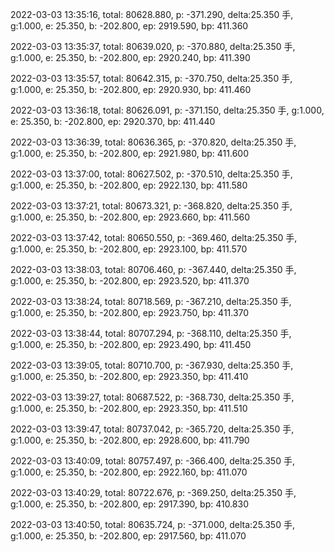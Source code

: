 2022-03-03 13:35:16, total: 80628.880, p: -371.290, delta:25.350 手, g:1.000, e: 25.350, b: -202.800, ep: 2919.590, bp: 411.360

2022-03-03 13:35:37, total: 80639.020, p: -370.880, delta:25.350 手, g:1.000, e: 25.350, b: -202.800, ep: 2920.240, bp: 411.390

2022-03-03 13:35:57, total: 80642.315, p: -370.750, delta:25.350 手, g:1.000, e: 25.350, b: -202.800, ep: 2920.930, bp: 411.460

2022-03-03 13:36:18, total: 80626.091, p: -371.150, delta:25.350 手, g:1.000, e: 25.350, b: -202.800, ep: 2920.370, bp: 411.440

2022-03-03 13:36:39, total: 80636.365, p: -370.820, delta:25.350 手, g:1.000, e: 25.350, b: -202.800, ep: 2921.980, bp: 411.600

2022-03-03 13:37:00, total: 80627.502, p: -370.510, delta:25.350 手, g:1.000, e: 25.350, b: -202.800, ep: 2922.130, bp: 411.580

2022-03-03 13:37:21, total: 80673.321, p: -368.820, delta:25.350 手, g:1.000, e: 25.350, b: -202.800, ep: 2923.660, bp: 411.560

2022-03-03 13:37:42, total: 80650.550, p: -369.460, delta:25.350 手, g:1.000, e: 25.350, b: -202.800, ep: 2923.100, bp: 411.570

2022-03-03 13:38:03, total: 80706.460, p: -367.440, delta:25.350 手, g:1.000, e: 25.350, b: -202.800, ep: 2923.520, bp: 411.370

2022-03-03 13:38:24, total: 80718.569, p: -367.210, delta:25.350 手, g:1.000, e: 25.350, b: -202.800, ep: 2923.750, bp: 411.370

2022-03-03 13:38:44, total: 80707.294, p: -368.110, delta:25.350 手, g:1.000, e: 25.350, b: -202.800, ep: 2923.490, bp: 411.450

2022-03-03 13:39:05, total: 80710.700, p: -367.930, delta:25.350 手, g:1.000, e: 25.350, b: -202.800, ep: 2923.350, bp: 411.410

2022-03-03 13:39:27, total: 80687.522, p: -368.730, delta:25.350 手, g:1.000, e: 25.350, b: -202.800, ep: 2923.350, bp: 411.510

2022-03-03 13:39:47, total: 80737.042, p: -365.720, delta:25.350 手, g:1.000, e: 25.350, b: -202.800, ep: 2928.600, bp: 411.790

2022-03-03 13:40:09, total: 80757.497, p: -366.400, delta:25.350 手, g:1.000, e: 25.350, b: -202.800, ep: 2922.160, bp: 411.070

2022-03-03 13:40:29, total: 80722.676, p: -369.250, delta:25.350 手, g:1.000, e: 25.350, b: -202.800, ep: 2917.390, bp: 410.830

2022-03-03 13:40:50, total: 80635.724, p: -371.000, delta:25.350 手, g:1.000, e: 25.350, b: -202.800, ep: 2917.560, bp: 411.070